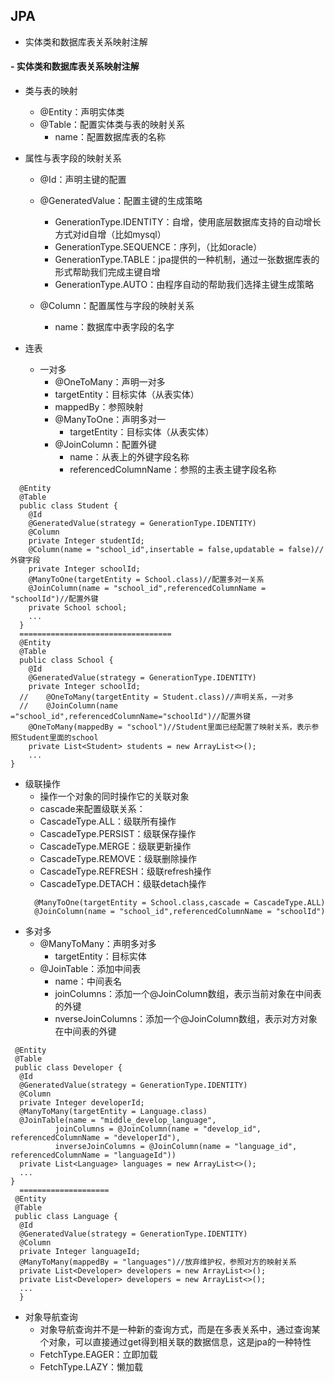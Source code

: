## JPA

- 实体类和数据库表关系映射注解

#### - 实体类和数据库表关系映射注解

- 类与表的映射
  - @Entity：声明实体类
  - @Table：配置实体类与表的映射关系
    - name：配置数据库表的名称

- 属性与表字段的映射关系

  - @Id：声明主键的配置

  - @GeneratedValue：配置主键的生成策略

    - GenerationType.IDENTITY：自增，使用底层数据库支持的自动增长方式对id自增（比如mysql）
    - GenerationType.SEQUENCE：序列，（比如oracle）
    - GenerationType.TABLE：jpa提供的一种机制，通过一张数据库表的形式帮助我们完成主键自增
    - GenerationType.AUTO：由程序自动的帮助我们选择主键生成策略

  - @Column：配置属性与字段的映射关系

    - name：数据库中表字段的名字
- 连表
  - 一对多
    -  @OneToMany：声明一对多
      - targetEntity：目标实体（从表实体）
      - mappedBy：参照映射
    - @ManyToOne：声明多对一
      - targetEntity：目标实体（从表实体）
    - @JoinColumn：配置外键 
      - name：从表上的外键字段名称
      - referencedColumnName：参照的主表主键字段名称
```
  @Entity
  @Table
  public class Student {
    @Id
    @GeneratedValue(strategy = GenerationType.IDENTITY)
    @Column
    private Integer studentId;
    @Column(name = "school_id",insertable = false,updatable = false)//外键字段
    private Integer schoolId;
    @ManyToOne(targetEntity = School.class)//配置多对一关系
    @JoinColumn(name = "school_id",referencedColumnName = "schoolId")//配置外键
    private School school;
    ...
  }
  ==================================
  @Entity
  @Table
  public class School {
    @Id
    @GeneratedValue(strategy = GenerationType.IDENTITY)
    private Integer schoolId;
  //    @OneToMany(targetEntity = Student.class)//声明关系，一对多
  //    @JoinColumn(name ="school_id",referencedColumnName="schoolId")//配置外键
    @OneToMany(mappedBy = "school")//Student里面已经配置了映射关系，表示参照Student里面的school
    private List<Student> students = new ArrayList<>();
    ...
}
```
  - 级联操作
    - 操作一个对象的同时操作它的关联对象
    -  cascade来配置级联关系：
      - CascadeType.ALL：级联所有操作
      - CascadeType.PERSIST：级联保存操作
      - CascadeType.MERGE：级联更新操作
      - CascadeType.REMOVE：级联删除操作
      - CascadeType.REFRESH：级联refresh操作
      - CascadeType.DETACH：级联detach操作
    ```
      @ManyToOne(targetEntity = School.class,cascade = CascadeType.ALL)
      @JoinColumn(name = "school_id",referencedColumnName = "schoolId")
    ```
  - 多对多
    - @ManyToMany：声明多对多
      - targetEntity：目标实体
    - @JoinTable：添加中间表
      - name：中间表名
      - joinColumns：添加一个@JoinColumn数组，表示当前对象在中间表的外键
      - nverseJoinColumns：添加一个@JoinColumn数组，表示对方对象在中间表的外键 
  ```
   @Entity
   @Table
   public class Developer {
    @Id
    @GeneratedValue(strategy = GenerationType.IDENTITY)
    @Column
    private Integer developerId;
    @ManyToMany(targetEntity = Language.class)
    @JoinTable(name = "middle_develop_language",
            joinColumns = @JoinColumn(name = "develop_id", referencedColumnName = "developerId"),
            inverseJoinColumns = @JoinColumn(name = "language_id", referencedColumnName = "languageId"))
    private List<Language> languages = new ArrayList<>();
    ...
 }
    ====================
   @Entity
   @Table
   public class Language {
    @Id
    @GeneratedValue(strategy = GenerationType.IDENTITY)
    @Column
    private Integer languageId;
    @ManyToMany(mappedBy = "languages")//放弃维护权，参照对方的映射关系
    private List<Developer> developers = new ArrayList<>();
    private List<Developer> developers = new ArrayList<>();
    ...
    }
  ```
- 对象导航查询
  - 对象导航查询并不是一种新的查询方式，而是在多表关系中，通过查询某个对象，可以直接通过get得到相关联的数据信息，这是jpa的一种特性
  - FetchType.EAGER：立即加载
  - FetchType.LAZY：懒加载
